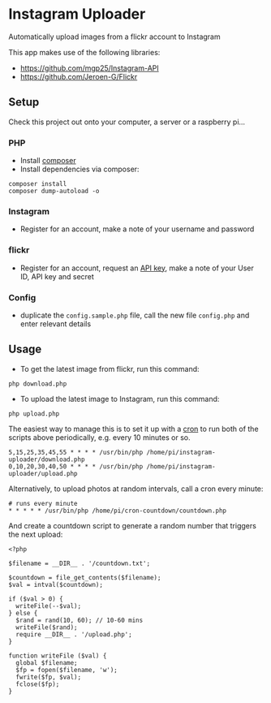 # Instagram Uploader

Automatically upload images from a flickr account to Instagram

This app makes use of the following libraries:

* https://github.com/mgp25/Instagram-API
* https://github.com/Jeroen-G/Flickr

## Setup

Check this project out onto your computer, a server or a raspberry pi...

### PHP

* Install [composer](https://getcomposer.org/)
* Install dependencies via composer:

```
composer install
composer dump-autoload -o
```

### Instagram

* Register for an account, make a note of your username and password

### flickr

* Register for an account, request an [API key](https://www.flickr.com/services/apps/create/), make a note of your User ID, API key and secret

### Config

* duplicate the `config.sample.php` file, call the new file `config.php` and enter relevant details

## Usage

* To get the latest image from flickr, run this command:

```
php download.php
```

* To upload the latest image to Instagram, run this command:

```
php upload.php
```

The easiest way to manage this is to set it up with a [cron](https://help.ubuntu.com/community/CronHowto) to run both of the scripts above periodically, e.g. every 10 minutes or so.

```
5,15,25,35,45,55 * * * * /usr/bin/php /home/pi/instagram-uploader/download.php
0,10,20,30,40,50 * * * * /usr/bin/php /home/pi/instagram-uploader/upload.php
```

Alternatively, to upload photos at random intervals, call a cron every minute:

```
# runs every minute
* * * * * /usr/bin/php /home/pi/cron-countdown/countdown.php
```

And create a countdown script to generate a random number that triggers the next upload:

```
<?php

$filename = __DIR__ . '/countdown.txt';

$countdown = file_get_contents($filename);
$val = intval($countdown);

if ($val > 0) {
  writeFile(--$val);
} else {
  $rand = rand(10, 60); // 10-60 mins
  writeFile($rand);
  require __DIR__ . '/upload.php';
}

function writeFile ($val) {
  global $filename;
  $fp = fopen($filename, 'w');
  fwrite($fp, $val);
  fclose($fp);
}
```
